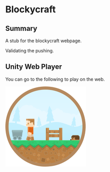 # Blockycraft

## Summary

A stub for the blockycraft webpage.

Validating the pushing.

## Unity Web Player

You can go to the following to play on the web.

[![Blockycraft - Unity Web Player](logo.png "Blockycraft - Unity Web Player")](player/index.html)
